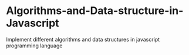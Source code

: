 # Algorithms-and-Data-structure-in-Javascript
Implement different algorithms and data structures in javascript programming language
